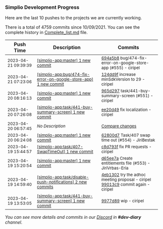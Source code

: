 
### Simplio Development Progress

Here are the last 10 pushes to the projects we are currently working.

There is a total of 4759 commits since 10/09/2021. You can see the complete history in
 [Complete_list.md](Complete_list.md) file.

| Push Time | Description | Commits |
| --- | --- | --- |
| <sub>2023-04-21 09:39:39</sub> | <sub>[[simplio-app:master] 1 new commit](https://github.com/SimplioOfficial/simplio-app/commit/694a5b8da73c3e5504f66d812aa52965128ac433)</sub> | <sub>[694a5b8](https://github.com/SimplioOfficial/simplio-app/commit/694a5b8da73c3e5504f66d812aa52965128ac433) bug/474-fix-error-on-google-store-app (#555) - ciripel</sub> |
| <sub>2023-04-21 07:23:06</sub> | <sub>[[simplio-app:bug/474\-fix\-error\-on\-google\-store\-app] 1 new commit](https://github.com/SimplioOfficial/simplio-app/commit/124dd9fa8197c6370176c00c409a499b331c326d)</sub> | <sub>[124dd9f](https://github.com/SimplioOfficial/simplio-app/commit/124dd9fa8197c6370176c00c409a499b331c326d) increase minSdkVersion to 29 - ciripel</sub> |
| <sub>2023-04-20 08:16:13</sub> | <sub>[[simplio-app:master] 1 new commit](https://github.com/SimplioOfficial/simplio-app/commit/965d297cff79f358d811e99dfa607ad439265a3b)</sub> | <sub>[965d297](https://github.com/SimplioOfficial/simplio-app/commit/965d297cff79f358d811e99dfa607ad439265a3b) task/441-buy-summary-screen (#551) - ciripel</sub> |
| <sub>2023-04-20 07:26:08</sub> | <sub>[[simplio-app:task/441\-buy\-summary\-screen] 1 new commit](https://github.com/SimplioOfficial/simplio-app/commit/ee20d49f68dff03231e9f5c3e35bb340af70bbf3)</sub> | <sub>[ee20d49](https://github.com/SimplioOfficial/simplio-app/commit/ee20d49f68dff03231e9f5c3e35bb340af70bbf3) fix localization - ciripel</sub> |
| <sub>2023-04-20 06:57:45</sub> | <sub>_No Description_</sub> | <sub>[Compare changes](https://github.com/SimplioOfficial/simplio-app/compare/9977d8946e47...1ff44216976a)</sub> |
| <sub>2023-04-20 06:24:08</sub> | <sub>[[simplio-app:master] 1 new commit](https://github.com/SimplioOfficial/simplio-app/commit/62800d78b425803469e9399f22248037366f2288)</sub> | <sub>[62800d7](https://github.com/SimplioOfficial/simplio-app/commit/62800d78b425803469e9399f22248037366f2288) Task/407 swap time out (#554) - JiriBestak</sub> |
| <sub>2023-04-19 15:44:57</sub> | <sub>[[simplio-app:task/407\-SwapTimeOut] 1 new commit](https://github.com/SimplioOfficial/simplio-app/commit/c8d793f5415740e9cde4c693045edc42c15e9304)</sub> | <sub>[c8d793f](https://github.com/SimplioOfficial/simplio-app/commit/c8d793f5415740e9cde4c693045edc42c15e9304) fix PR requests - ciripel</sub> |
| <sub>2023-04-19 15:20:54</sub> | <sub>[[simplio-app:master] 1 new commit](https://github.com/SimplioOfficial/simplio-app/commit/d65ee7a8acd8c5a2d74915fc3edd3795210087fb)</sub> | <sub>[d65ee7a](https://github.com/SimplioOfficial/simplio-app/commit/d65ee7a8acd8c5a2d74915fc3edd3795210087fb) Create entitlements file (#553) - JiriVrbas\-Eria</sub> |
| <sub>2023-04-19 14:59:40</sub> | <sub>[[simplio-app:task/disable\-push\-notifications] 2 new commits](https://github.com/SimplioOfficial/simplio-app/compare/ab64e395e6db...99013c940605)</sub> | <sub>[4eb1302](https://github.com/SimplioOfficial/simplio-app/commit/4eb1302d4541586a12c750c36e94db11d4581b1f) try the adhoc meeting proposal - ciripel<br>[99013c9](https://github.com/SimplioOfficial/simplio-app/commit/99013c94060508ffc11300f091fefa0085f47c14) commit again - ciripel</sub> |
| <sub>2023-04-19 13:53:05</sub> | <sub>[[simplio-app:task/441\-buy\-summary\-screen] 1 new commit](https://github.com/SimplioOfficial/simplio-app/commit/9977d8946e4718c199cd49d924122a131691ea66)</sub> | <sub>[9977d89](https://github.com/SimplioOfficial/simplio-app/commit/9977d8946e4718c199cd49d924122a131691ea66) wip - ciripel</sub> |

_You can see more details and commits in our [Discord](https://discord.gg/aKhjuwZmdP) in **#dev-diary** channel._
